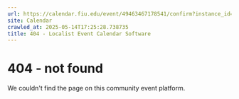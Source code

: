 ```yaml
---
url: https://calendar.fiu.edu/event/49463467178541/confirm?instance_id=49463467181615&return=https%3A%2F%2Fcalendar.fiu.edu%2F
site: Calendar
crawled_at: 2025-05-14T17:25:28.738735
title: 404 - Localist Event Calendar Software
---
```


# 404 - not found
We couldn't find the page on this community event platform.
